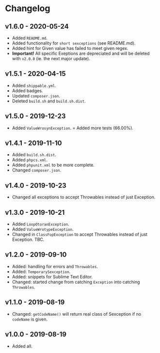 # Changelog

## v1.6.0 - 2020-05-24

- Added `README.md`.
- Added functionality for `short sexceptions` (see README.md).
- Added hint for Given value has failed to meet given regex.
- **Important!** All specific Exeptions are depreciated and will be deleted with `v2.0.0` (ie. the next major update).

## v1.5.1 - 2020-04-15

- Added `shippable.yml`.
- Added badges.
- Updated `composer.json`.
- Deleted `build.sh` and `build.sh.dist`.

## v1.5.0 - 2019-12-23

- Added `ValueWrosynException`.
= Added more tests (66.00%).

## v1.4.1 - 2019-11-10

- Added `build.sh.dist`.
- Added `phpcs.xml`.
- Added `phpunit.xml` to be more complete.
- Changed `composer.json`.

## v1.4.0 - 2019-10-23

- Changed all exceptions to accept Throwables instead of just Exception.

## v1.3.0 - 2019-10-21

- Added `LoopOtoranException`.
- Added `ValueWrotypeException`.
- Changed in `ClassFopException` to accept Throwables instead of just Exception. TBC.

## v1.2.0 - 2019-09-10

- Added: handling for errors and `Throwables`.
- Added: `TemporarySexception`.
- Added: snippets for Sublime Text Editor.
- Changed: started change from catching `Exception` into catching `Throwables`.

## v1.1.0 - 2019-08-19

- Changed: `getCodeName()` will return real class of Sexception if no `codeName` is given.

## v1.0.0 - 2019-08-19

- Added all.
